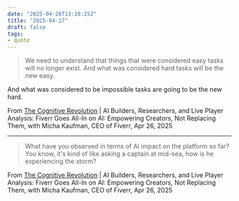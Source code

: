 ```yaml
---
date: "2025-04-28T13:28:25Z"
title: "2025-04-27"
draft: false
tags:
- quote
---
```


> We need to understand that things that were considered easy tasks will no longer exist. And what was considered hard tasks will be the new easy.

And what was considered to be impossible tasks are going to be the new hard.

From [The Cognitive Revolution](https://podcasts.apple.com/us/podcast/the-cognitive-revolution-ai-builders-researchers-and/id1669813431?i=1000705067651&r=489) | AI Builders, Researchers, and Live Player Analysis: Fiverr Goes All-In on AI: Empowering Creators, Not Replacing Them, with Micha Kaufman, CEO of Fiverr, Apr 26, 2025

---

> What have you observed in terms of AI impact on the platform so far? You know, it's kind of like asking a captain at mid-sea, how is he experiencing the storm?

From [The Cognitive Revolution](https://podcasts.apple.com/us/podcast/the-cognitive-revolution-ai-builders-researchers-and/id1669813431?i=1000705067651&r=1627) | AI Builders, Researchers, and Live Player Analysis: Fiverr Goes All-In on AI: Empowering Creators, Not Replacing Them, with Micha Kaufman, CEO of Fiverr, Apr 26, 2025
